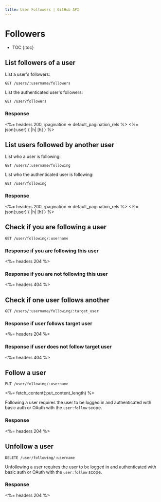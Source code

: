 ```yaml
---
title: User Followers | GitHub API
---
```


# Followers

* TOC
{:toc}

## List followers of a user

List a user's followers:

    GET /users/:username/followers

List the authenticated user's followers:

    GET /user/followers

### Response

<%= headers 200, :pagination => default_pagination_rels %>
<%= json(:user) { |h| [h] } %>

## List users followed by another user

List who a user is following:

    GET /users/:username/following

List who the authenticated user is following:

    GET /user/following

### Response

<%= headers 200, :pagination => default_pagination_rels %>
<%= json(:user) { |h| [h] } %>

## Check if you are following a user

    GET /user/following/:username

### Response if you are following this user

<%= headers 204 %>

### Response if you are not following this user

<%= headers 404 %>

## Check if one user follows another

    GET /users/:username/following/:target_user

### Response if user follows target user

<%= headers 204 %>

### Response if user does not follow target user

<%= headers 404 %>

## Follow a user

    PUT /user/following/:username

<%= fetch_content(:put_content_length) %>

Following a user requires the user to be logged in and authenticated with basic
auth or OAuth with the `user:follow` scope.

### Response

<%= headers 204 %>

## Unfollow a user

    DELETE /user/following/:username

Unfollowing a user requires the user to be logged in and authenticated with basic
auth or OAuth with the `user:follow` scope.

### Response

<%= headers 204 %>
